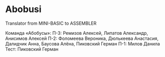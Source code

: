 # Abobusi
Translator from MINI-BASIC to ASSEMBLER

Команда «Абобусы»:
	П-3: Ремизов Алексей, Липатов Александр, Анисимов Алексей
	П-2: Фоломеева Вероника, Дюлькеева Анастасия, Далидчик Анна, Баусова Алёна, Пиковский Герман 
	П-1: Милов Данила
	Тест: Пиковский Герман
